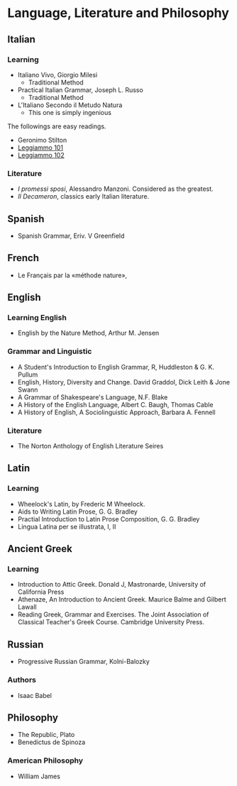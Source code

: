 # Language, Literature and Philosophy


## Italian 

### Learning

- Italiano Vivo, Giorgio Milesi  
    - Traditional Method
- Practical Italian Grammar, Joseph L. Russo
    - Traditional Method
- L'Italiano Secondo il Metudo Natura
    - This one is simply ingenious

The followings are easy readings.

- Geronimo Stilton
- [Leggiammo 101](http://leggiamoitaliano.weebly.com/italian-101.html)
- [Leggiammo 102](http://leggiamoitaliano.weebly.com/italian-102.html)

### Literature 

- *I promessi sposi*, Alessandro Manzoni. Considered as the greatest.
- *Il Decameron*, classics early Italian literature.

## Spanish 

- Spanish Grammar, Eriv. V Greenfield

## French 

- Le Français par la «méthode nature»,

## English 

### Learning English 

- English by the Nature Method, Arthur M. Jensen

### Grammar and Linguistic

- A Student's Introduction to English Grammar, R, Huddleston & G. K. Pullum 
- English, History, Diversity and Change. David Graddol, Dick Leith & Jone Swann
- A Grammar of Shakespeare's Language, N.F. Blake
- A History of the English Language, Albert C. Baugh, Thomas Cable
- A History of English, A Sociolinguistic Approach, Barbara A. Fennell

### Literature

- The Norton Anthology of English Literature Seires

## Latin

### Learning

- Wheelock's Latin, by Frederic M Wheelock.
- Aids to Writing Latin Prose, G. G. Bradley
- Practial Introduction to Latin Prose Composition, G. G. Bradley
- Lingua Latina per se illustrata, I, II

## Ancient Greek

### Learning

- Introduction to Attic Greek. Donald J, Mastronarde, University of California Press
- Athenaze, An Introduction to Ancient Greek. Maurice Balme and Gilbert Lawall
- Reading Greek, Grammar and Exercises. The Joint Association of Classical Teacher's Greek Course. Cambridge University Press.



## Russian 

- Progressive Russian Grammar, Kolni-Balozky

### Authors

- Isaac Babel
    
## Philosophy 

- The Republic, Plato
- Benedictus de Spinoza

### American Philosophy 

- William James
